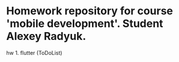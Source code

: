 # Homework repository for course 'mobile development'. Student Alexey Radyuk.

hw 1. flutter (ToDoList)
